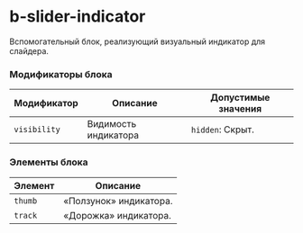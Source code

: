 # b-slider-indicator
Вспомогательный блок, реализующий визуальный индикатор для слайдера.

### Модификаторы блока
Модификатор | Описание | Допустимые значения
--- | --- | ---
`visibility` | Видимость индикатора | `hidden`: Скрыт.


### Элементы блока
Элемент | Описание | 
--- | ---  |
`thumb`| «Ползунок» индикатора. 
`track`| «Дорожка» индикатора. 
